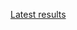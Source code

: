 [Latest results](http://deepdive1.chtc.wisc.edu/runs/cobalt_c75cb386640f419ca195b51a963da1f6cf8bbca8_12h21_04May16.zip)

